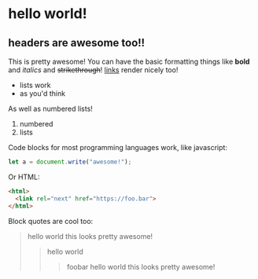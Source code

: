 # hello world!

## headers are awesome too!!

This is pretty awesome! You can have the basic formatting things like **bold** and *italics* and ~~strikethrough~~! [links](foo.md) render nicely too!

* lists work 
* as you'd think

As well as numbered lists!

1. numbered
2. lists

Code blocks for most programming languages work, like javascript:

```javascript
let a = document.write("awesome!");
```

Or HTML:

```html
<html>
  <link rel="next" href="https://foo.bar">
</html>
```

Block quotes are cool too:

> hello world
> this looks pretty awesome!
>> hello world
>>> foobar
> hello world
> this looks pretty awesome!




